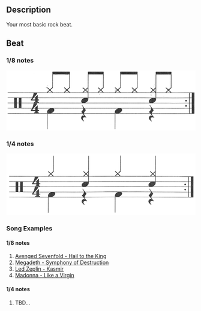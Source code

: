 ## Description

Your most basic rock beat.

## Beat

### 1/8 notes

![1-8th-notes](1-8th.png)

### 1/4 notes

![1-4th-notes](1-4th.png)

### Song Examples

#### 1/8 notes

1. [Avenged Sevenfold - Hail to the King](https://www.youtube.com/watch?v=DelhLppPSxY)
2. [Megadeth - Symphony of Destruction](https://www.youtube.com/watch?v=K5jvUXij7nU)
3. [Led Zeplin - Kasmir](https://www.youtube.com/watch?v=sfR_HWMzgyc)
4. [Madonna - Like a Virgin](https://www.youtube.com/watch?v=s__rX_WL100)

#### 1/4 notes

1. TBD...